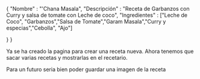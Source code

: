 
{
"Nombre" : "'Chana Masala",
"Descripción" : "Receta de Garbanzos con Curry y salsa de tomate con Leche de coco",
"Ingredientes" : ["Leche de Coco", "Garbanzos","Salsa de Tomate","Garam Masala","Curry y especias","Cebolla", "Ajo"]

}
}

Ya se ha creado la pagina para crear una receta nueva. Ahora tenemos que sacar varias recetas y mostrarlas en el recetario. 


Para un futuro seria bien poder guardar una imagen de la receta
